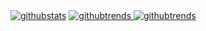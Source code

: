 <div style="display: inline-block;">
  <a href="https://githubtrends.io" target="_blank">
    <img src="https://github-readme-stats.vercel.app/api?username=Kreedzt&show_icons=true&theme=onedark" alt="githubstats">
  </a>
</div>

<div style="display: inline-block;">
    <a href="https://githubtrends.io" target="_blank">
      <img src="https://api.githubtrends.io/user/svg/Kreedzt/langs?time_range=one_year&theme=classic" alt="githubtrends">
    </a>
    <a href="https://githubtrends.io" target="_blank">
        <img src="https://api.githubtrends.io/user/svg/Kreedzt/repos?time_range=one_year&theme=classic" alt="githubtrends">
    </a>
</div>